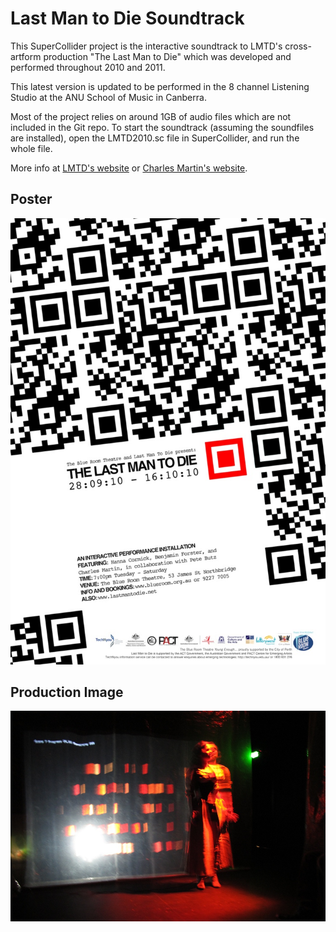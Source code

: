 # Last Man to Die Soundtrack

This SuperCollider project is the interactive soundtrack to LMTD's cross-artform production "The Last Man to Die" which was developed and performed throughout 2010 and 2011.

This latest version is updated to be performed in the 8 channel Listening Studio at the ANU School of Music in Canberra.

Most of the project relies on around 1GB of audio files which are not included in the Git repo. 
To start the soundtrack (assuming the soundfiles are installed), open the LMTD2010.sc file in SuperCollider, and run the whole file. 

More info at [LMTD's website](http://lastmantodie.net) or [Charles Martin's website](http://charlesmartin.com.au/lmtd/).

## Poster

![Last Man to Die Poster](https://raw.githubusercontent.com/cpmpercussion/LastManToDieSoundtrack/master/img/BRPosterLoRes.jpg)

## Production Image

![Production Image](https://raw.githubusercontent.com/cpmpercussion/LastManToDieSoundtrack/master/img/trainstation.jpg)